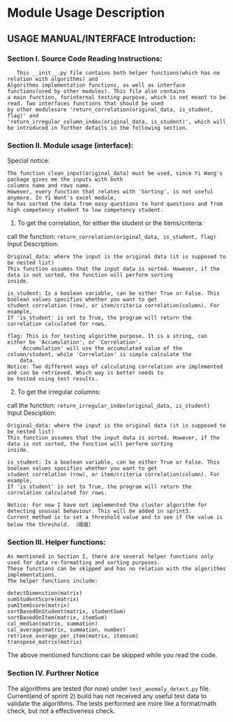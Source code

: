 # Module Usage Description


## USAGE MANUAL/INTERFACE Introduction:

### Section I. Source Code Reading Instructions:

       This __init__.py file contains both helper functions(which has no relation with algorithms) and
    Algorithms implementation functions, as well as interface functions(used by other modules). This file also contains
    a main function, forinternal testing purpose, which is not meant to be read. Two interfaces functions that should be used
    by other modulesare 'return_correlation(original_data, is_student, flag)' and
    'return_irregular_column_index(original_data, is_student)', which will be introduced in further details in the following section.

### Section II. Module usage (interface):

Special notice:

    The function clean_input(original_data) must be used, since Yi Wang's package gives me the inputs with both
    columns name and rows name. 
    However, every function that relates with 'Sorting', is not useful anymore. In Yi Want's excel module, 
    he has sorted the data from easy questions to hard questions and from high competency student to low competency student.

1. To get the correlation, for either the student or the items/criteria:

call the function:
    ```
    return_correlation(original_data, is_student, flag)
    ```
<br/>
Input Description:

    Original_data: where the input is the original data (it is supposed to be nested list)
    This function assumes that the input data is sorted. However, if the data is not sorted, the function will perform sorting
    inside.

    is_student: Is a boolean variable, can be either True or False. This boolean values specifies whether you want to get
    student correlation (row), or item/criteria correlation(column). For example,
    If 'is_student' is set to True, the program will return the correlation calculated for rows.

    flag: This is for testing algorithm purpose. It is a string, can either be 'Accumulation', or 'Correlation'.
        'Accumulation' will use the accumulated value of the column/student, while 'Correlation' is simple calculate the
        data.
    Notice: Two different ways of calculating correlation are implemented and can be retrieved. Which way is better needs to
    be tested using test results.

2. To get the irregular columns:

call the function:
    ```return_irregular_index(original_data, is_student)```<br/>
Input Desciption:

    Original_data: where the input is the original data (it is supposed to be nested list)
    This function assumes that the input data is sorted. However, if the data is not sorted, the function will perform sorting
    inside.

    is_student: Is a boolean variable, can be either True or False. This boolean values specifies whether you want to get
    student correlation (row), or item/criteria correlation(column). For example,
    If 'is_student' is set to True, the program will return the correlation calculated for rows.

    Notice: For now I have not implemented the cluster algorithm for detecting unusual behaviour. This will be added in sprint3.
    Current method is to set a threshold value and to see if the value is below the threshold. （阈值）
### Section III. Helper functions:
    As mentioned in Section I, there are several helper functions only used for data re-formatting and sorting purposes.
    These functions can be skipped and has no relation with the algorithms implementations.
    The helper functions include:

    detectDimenstion(matrix)
    sumStudentScore(matrix)
    sumItemScore(matrix)
    sortBasedOnStudent(matrix, studentSum)
    sortBasedOnItem(matrix, itemSum)
    cal_median(matrix, summation)
    cal_average(matrix, summation, number)
    retrieve_average_per_item(matrix, itemsum)
    transpose_matrix(matrix)
The above mentioned functions can be skipped while you read the code.

### Section IV. Furthrer Notice
The algorithms are tested (for now) under `test_anomaly_detect.py` file. 
Current(end of sprint 2) build has not received any useful test data to validate the algorithms. 
The tests performed are more like a format/math check, but not a effectiveness check. 
